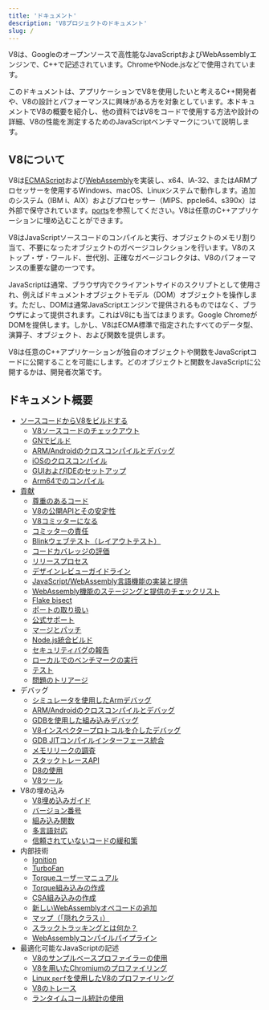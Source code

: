```yaml
---
title: 'ドキュメント'
description: 'V8プロジェクトのドキュメント'
slug: /
---
```

V8は、Googleのオープンソースで高性能なJavaScriptおよびWebAssemblyエンジンで、C++で記述されています。ChromeやNode.jsなどで使用されています。

このドキュメントは、アプリケーションでV8を使用したいと考えるC++開発者や、V8の設計とパフォーマンスに興味がある方を対象としています。本ドキュメントでV8の概要を紹介し、他の資料ではV8をコードで使用する方法や設計の詳細、V8の性能を測定するためのJavaScriptベンチマークについて説明します。

## V8について

V8は<a href="https://tc39.es/ecma262/">ECMAScript</a>および<a href="https://webassembly.github.io/spec/core/">WebAssembly</a>を実装し、x64、IA-32、またはARMプロセッサーを使用するWindows、macOS、Linuxシステムで動作します。追加のシステム（IBM i、AIX）およびプロセッサー（MIPS、ppcle64、s390x）は外部で保守されています。[ports](/ports)を参照してください。V8は任意のC++アプリケーションに埋め込むことができます。

V8はJavaScriptソースコードのコンパイルと実行、オブジェクトのメモリ割り当て、不要になったオブジェクトのガベージコレクションを行います。V8のストップ・ザ・ワールド、世代別、正確なガベージコレクタは、V8のパフォーマンスの重要な鍵の一つです。

JavaScriptは通常、ブラウザ内でクライアントサイドのスクリプトとして使用され、例えばドキュメントオブジェクトモデル（DOM）オブジェクトを操作します。ただし、DOMは通常JavaScriptエンジンで提供されるものではなく、ブラウザによって提供されます。これはV8にも当てはまります。Google ChromeがDOMを提供します。しかし、V8はECMA標準で指定されたすべてのデータ型、演算子、オブジェクト、および関数を提供します。

V8は任意のC++アプリケーションが独自のオブジェクトや関数をJavaScriptコードに公開することを可能にします。どのオブジェクトと関数をJavaScriptに公開するかは、開発者次第です。

## ドキュメント概要

- [ソースコードからV8をビルドする](/build)
    - [V8ソースコードのチェックアウト](/source-code)
    - [GNでビルド](/build-gn)
    - [ARM/Androidのクロスコンパイルとデバッグ](/cross-compile-arm)
    - [iOSのクロスコンパイル](/cross-compile-ios)
    - [GUIおよびIDEのセットアップ](/ide-setup)
    - [Arm64でのコンパイル](/compile-arm64)
- [貢献](/contribute)
    - [尊重のあるコード](/respectful-code)
    - [V8の公開APIとその安定性](/api)
    - [V8コミッターになる](/become-committer)
    - [コミッターの責任](/committer-responsibility)
    - [Blinkウェブテスト（レイアウトテスト）](/blink-layout-tests)
    - [コードカバレッジの評価](/evaluate-code-coverage)
    - [リリースプロセス](/release-process)
    - [デザインレビューガイドライン](/design-review-guidelines)
    - [JavaScript/WebAssembly言語機能の実装と提供](/feature-launch-process)
    - [WebAssembly機能のステージングと提供のチェックリスト](/wasm-shipping-checklist)
    - [Flake bisect](/flake-bisect)
    - [ポートの取り扱い](/ports)
    - [公式サポート](/official-support)
    - [マージとパッチ](/merge-patch)
    - [Node.js統合ビルド](/node-integration)
    - [セキュリティバグの報告](/security-bugs)
    - [ローカルでのベンチマークの実行](/benchmarks)
    - [テスト](/test)
    - [問題のトリアージ](/triage-issues)
- デバッグ
    - [シミュレータを使用したArmデバッグ](/debug-arm)
    - [ARM/Androidのクロスコンパイルとデバッグ](/cross-compile-arm)
    - [GDBを使用した組み込みデバッグ](/gdb)
    - [V8インスペクタープロトコルを介したデバッグ](/inspector)
    - [GDB JITコンパイルインターフェース統合](/gdb-jit)
    - [メモリリークの調査](/memory-leaks)
    - [スタックトレースAPI](/stack-trace-api)
    - [D8の使用](/d8)
    - [V8ツール](https://v8.dev/tools)
- V8の埋め込み
    - [V8埋め込みガイド](/embed)
    - [バージョン番号](/version-numbers)
    - [組み込み関数](/builtin-functions)
    - [多言語対応](/i18n)
    - [信頼されていないコードの緩和策](/untrusted-code-mitigations)
- 内部技術
    - [Ignition](/ignition)
    - [TurboFan](/turbofan)
    - [Torqueユーザーマニュアル](/torque)
    - [Torque組み込みの作成](/torque-builtins)
    - [CSA組み込みの作成](/csa-builtins)
    - [新しいWebAssemblyオペコードの追加](/webassembly-opcode)
    - [マップ（「隠れクラス」）](/hidden-classes)
    - [スラックトラッキングとは何か？](/blog/slack-tracking)
    - [WebAssemblyコンパイルパイプライン](/wasm-compilation-pipeline)
- 最適化可能なJavaScriptの記述
    - [V8のサンプルベースプロファイラーの使用](/profile)
    - [V8を用いたChromiumのプロファイリング](/profile-chromium)
    - [Linux `perf`を使用したV8のプロファイリング](/linux-perf)
    - [V8のトレース](/trace)
    - [ランタイムコール統計の使用](/rcs)
